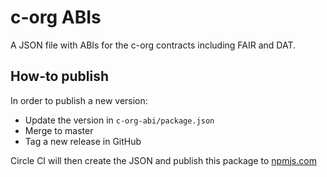 # c-org ABIs

A JSON file with ABIs for the c-org contracts including FAIR and DAT.

## How-to publish

In order to publish a new version:
 - Update the version in `c-org-abi/package.json` 
 - Merge to master
 - Tag a new release in GitHub

Circle CI will then create the JSON and publish this package to [npmjs.com](https://www.npmjs.com/package/c-org-abi)
